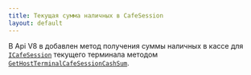 ```yaml
---
title: Текущая сумма наличных в CafeSession
layout: default
---
```


В Api V8 в добавлен метод получения суммы наличных в кассе для [`ICafeSession`](https://iiko.github.io/front.api.sdk/v8/html/T_Resto_Front_Api_Data_Device_ICafeSession.htm) текущего терминала методом [`GetHostTerminalCafeSessionCashSum`](https://iiko.github.io/front.api.sdk/v8/html/M_Resto_Front_Api_IOperationService_GetHostTerminalCafeSessionCashSum.htm).